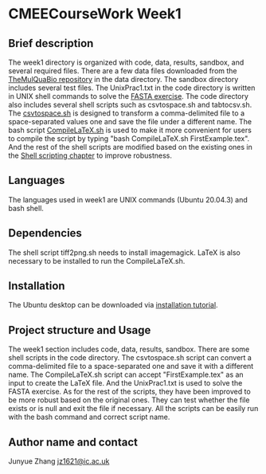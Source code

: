 # CMEECourseWork Week1
## Brief description
The week1 directory is organized with code, data, results, sandbox, and several required files. There are a few data files downloaded from the [TheMulQuaBio repository](https://github.com/mhasoba/TheMulQuaBio) in the data directory. 
The sandbox directory includes several test files.
The UnixPrac1.txt in the code directory is written in UNIX shell commands to solve the [FASTA exercise](https://mhasoba.github.io/TheMulQuaBio/notebooks/01-Unix.html#fasta-exercise). The code directory also includes several shell scripts such as csvtospace.sh and tabtocsv.sh.
The [csvtospace.sh](https://mhasoba.github.io/TheMulQuaBio/notebooks/02-ShellScripting.html#a-new-shell-script) is designed to transform a comma-delimited file to a space-separated values one and save the file under a different name. 
The bash script [CompileLaTeX.sh](https://mhasoba.github.io/TheMulQuaBio/notebooks/04-LaTeX.html#first-latex-example) is used to make it more convenient for users to compile the script by typing "bash CompileLaTeX.sh FirstExample.tex".
And the rest of the shell scripts are modified based on the existing ones in the [Shell scripting chapter](https://mhasoba.github.io/TheMulQuaBio/notebooks/02-ShellScripting.html#a-useful-shell-scripting-example) to improve robustness.

## Languages
The languages used in week1 are UNIX commands (Ubuntu 20.04.3) and bash shell.

## Dependencies
The shell script tiff2png.sh needs to install imagemagick. LaTeX is also necessary to be installed to run the CompileLaTeX.sh.

## Installation
The Ubuntu desktop can be downloaded via [installation tutorial](https://ubuntu.com/tutorials/install-ubuntu-desktop#1-overview).

## Project structure and Usage
The week1 section includes code, data, results, sandbox. There are some shell scripts in the code directory. The csvtospace.sh script can convert a comma-delimited file to a space-separated one and save it with a different name. 
The CompileLaTeX.sh script can accept "FirstExample.tex" as an input to create the LaTeX file.
And the UnixPrac1.txt is used to solve the FASTA exercise. As for the rest of the scripts, they have been improved to be more robust based on the original ones. They can test whether the file exists or is null and exit the file if necessary.
All the scripts can be easily run with the bash command and correct script name.

## Author name and contact
Junyue Zhang jz1621@ic.ac.uk
